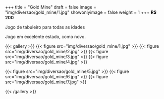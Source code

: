 +++
title = "Gold Mine"
draft = false
image = "img/diversao/gold_mine/1.jpg"
showonlyimage = false
weight = 1
+++
**R$ 200**

Jogo de tabuleiro para todas as idades

<!--more-->

Jogo em excelente estado, como novo.

{{< gallery >}}
{{< figure src="img/diversao/gold_mine/1.jpg" >}}
{{< figure src="img/diversao/gold_mine/2.jpg" >}}
{{< figure src="img/diversao/gold_mine/3.jpg" >}}
{{< figure src="img/diversao/gold_mine/4.jpg" >}}

{{< figure src="img/diversao/gold_mine/5.jpg" >}}
{{< figure src="img/diversao/gold_mine/6.jpg" >}}
{{< figure src="img/diversao/gold_mine/7.jpg" >}}

{{< /gallery >}}